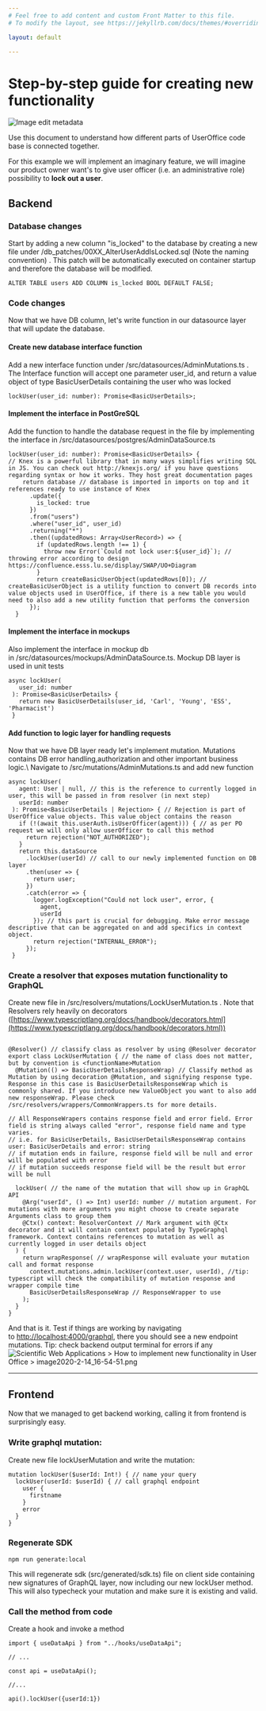 ```yaml
---
# Feel free to add content and custom Front Matter to this file.
# To modify the layout, see https://jekyllrb.com/docs/themes/#overriding-theme-defaults

layout: default

---
```



# Step-by-step guide for creating new functionality

![Image edit metadata](img/uo_overview.png)

Use this document to understand how different parts of UserOffice code base is connected together. 

For this example we will implement an imaginary feature, we will
imagine our product owner want's to give user officer (i.e. an
administrative role) possibility to **lock out a user**.

## Backend

### Database changes

Start by adding a new column "is_locked" to the database by creating a new file under /db\_patches/00XX\_AlterUserAddIsLocked.sql (Note the naming convention) . This patch will be automatically executed on container startup and therefore the database will be modified. 

```  
ALTER TABLE users ADD COLUMN is_locked BOOL DEFAULT FALSE; 
```
   
### Code changes

Now that we have DB column, let's write function in our datasource layer that will update the database. 

#### Create new database interface function 

Add a new interface function under /src/datasources/AdminMutations.ts . The Interface function will accept one parameter user\_id, and return a value object of type BasicUserDetails containing the user who was locked

```
lockUser(user_id: number): Promise<BasicUserDetails>;
```

#### Implement the interface in PostGreSQL

Add the function to handle the database request in the file by implementing the interface in /src/datasources/postgres/AdminDataSource.ts

```
lockUser(user_id: number): Promise<BasicUserDetails> {
// Knex is a powerful library that in many ways simplifies writing SQL in JS. You can check out http://knexjs.org/ if you have questions regarding syntax or how it works. They host great documentation pages
    return database // database is imported in imports on top and it references ready to use instance of Knex
      .update({
        is_locked: true
      })
      .from("users")
      .where("user_id", user_id)
      .returning("*")
      .then((updatedRows: Array<UserRecord>) => {
        if (updatedRows.length !== 1) {
          throw new Error(`Could not lock user:${user_id}`); // throwing error according to design https://confluence.esss.lu.se/display/SWAP/UO+Diagram
        }
        return createBasicUserObject(updatedRows[0]); // createBasicUserObject is a utility function to convert DB records into value objects used in UserOffice, if there is a new table you would need to also add a new utility function that performs the conversion
      });
  }
```

#### Implement the interface in mockups

Also implement the interface in mockup db in /src/datasources/mockups/AdminDataSource.ts. Mockup DB layer is used in unit tests

```
async lockUser(
   user_id: number
 ): Promise<BasicUserDetails> {
   return new BasicUserDetails(user_id, 'Carl', 'Young', 'ESS', 'Pharmacist')
 }
 ```

#### Add function to logic layer for handling requests
Now that we have DB layer ready let's implement mutation. Mutations contains DB error handling,authorization and other important business logic.\ Navigate to /src/mutations/AdminMutations.ts and add new function

```
async lockUser(
   agent: User | null, // this is the reference to currently logged in user, this will be passed in from resolver (in next step)
   userId: number
 ): Promise<BasicUserDetails | Rejection> { // Rejection is part of UserOffice value objects. This value object contains the reason
   if (!(await this.userAuth.isUserOfficer(agent))) { // as per PO request we will only allow userOfficer to call this method
     return rejection("NOT_AUTHORIZED");
   }
   return this.dataSource
     .lockUser(userId) // call to our newly implemented function on DB layer
     .then(user => {
       return user;
     })
     .catch(error => {
       logger.logException("Could not lock user", error, {
         agent,
         userId
       }); // this part is crucial for debugging. Make error message descriptive that can be aggregated on and add specifics in context object.
       return rejection("INTERNAL_ERROR");
     });
 }
```

### Create a resolver that exposes mutation functionality to GraphQL
Create new file in /src/resolvers/mutations/LockUserMutation.ts . Note that Resolvers rely heavily on decorators ([https://www.typescriptlang.org/docs/handbook/decorators.html](https://www.typescriptlang.org/docs/handbook/decorators.html))

```

@Resolver() // classify class as resolver by using @Resolver decorator
export class LockUserMutation { // the name of class does not matter, but by convention is <functionName>Mutation
  @Mutation(() => BasicUserDetailsResponseWrap) // Classify method as Mutation by using decoration @Mutation, and signifying response type. Response in this case is BasicUserDetailsResponseWrap which is commonly shared. If you introduce new ValueObject you want to also add new responseWrap. Please check /src/resolvers/wrappers/CommonWrappers.ts for more details.
 
// All ResponseWrapers contains response field and error field. Error field is string always called "error", response field name and type varies.
// i.e. for BasicUserDetails, BasicUserDetailsResponseWrap contains user: BasicUserDetails and error: string
// if mutation ends in failure, response field will be null and error will be populated with error
// if mutation succeeds response field will be the result but error will be null
 
  lockUser( // the name of the mutation that will show up in GraphQL API
    @Arg("userId", () => Int) userId: number // mutation argument. For mutations with more arguments you might choose to create separate Arguments class to group them
    @Ctx() context: ResolverContext // Mark argument with @Ctx decorator and it will contain context populated by TypeGraphql framework. Context contains references to mutation as well as currently logged in user details object
  ) {
    return wrapResponse( // wrapResponse will evaluate your mutation call and format response
      context.mutations.admin.lockUser(context.user, userId), //tip: typescript will check the compatibility of mutation response and wrapper compile time
      BasicUserDetailsResponseWrap // ResponseWrapper to use
    );
  }
}

```

And that is it. Test if things are working by navigating
to <http://localhost:4000/graphql>, there you should see a new endpoint
mutations. Tip: check backend output terminal for errors if any\
![](View%20Source_files/image2020-2-14_16-54-51.png "Scientific Web Applications > How to implement new functionality in User Office > image2020-2-14_16-54-51.png")

-----------------------------

## Frontend

Now that we managed to get backend working, calling it from frontend is
surprisingly easy.

### Write graphql mutation:
Create new file lockUserMutation and write the mutation:
```
mutation lockUser($userId: Int!) { // name your query
  lockUser(userId: $userId) { // call graphql endpoint
    user {
      firstname
    }
    error
  }
}
```
### Regenerate SDK
```
npm run generate:local
```
This will regenerate sdk (src/generated/sdk.ts) file on client side containing new signatures of GraphQL layer, now including our new lockUser method. This will also typecheck your mutation and make sure it is existing and valid.

### Call the method from code
Create a hook and invoke a method

```
import { useDataApi } from "../hooks/useDataApi";
 
// ...
 
const api = useDataApi();
 
//...
 
api().lockUser({userId:1})
```